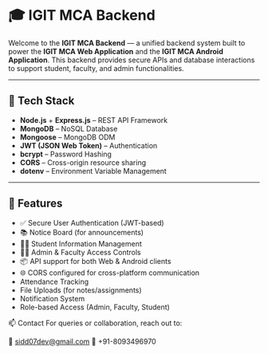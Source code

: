 # 🎓 IGIT MCA Backend

Welcome to the **IGIT MCA Backend** — a unified backend system built to power the **IGIT MCA Web Application** and the **IGIT MCA Android Application**. This backend provides secure APIs and database interactions to support student, faculty, and admin functionalities.

---

## 🚀 Tech Stack

- **Node.js** + **Express.js** – REST API Framework
- **MongoDB** – NoSQL Database
- **Mongoose** – MongoDB ODM
- **JWT (JSON Web Token)** – Authentication
- **bcrypt** – Password Hashing
- **CORS** – Cross-origin resource sharing
- **dotenv** – Environment Variable Management

---

## 🔧 Features

- ✅ Secure User Authentication (JWT-based)
- 📚 Notice Board (for announcements)
- 🧑‍🎓 Student Information Management
- 🧑‍🏫 Admin & Faculty Access Controls
- 📦 API support for both Web & Android clients
- 🌐 CORS configured for cross-platform communication
-   Attendance Tracking
-   File Uploads (for notes/assignments)
-   Notification System
-   Role-based Access (Admin, Faculty, Student)



📫 Contact
For queries or collaboration, reach out to:

📧 sidd07dev@gmail.com
📱 +91-8093496970



